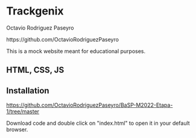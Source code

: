 # Trackgenix

<p>Octavio Rodriguez Paseyro</p>
<p>https://github.com/OctavioRodriguezPaseyro<p>
<p>This is a mock website meant for educational purposes.<p>

## HTML, CSS, JS

## Installation
https://github.com/OctavioRodriguezPaseyro/BaSP-M2022-Etapa-1/tree/master

Download code and double click on "index.html" to open it in your default browser.